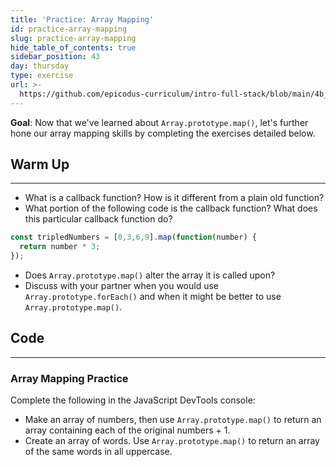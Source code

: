 ```yaml
---
title: 'Practice: Array Mapping'
id: practice-array-mapping
slug: practice-array-mapping
hide_table_of_contents: true
sidebar_position: 43
day: thursday
type: exercise
url: >-
  https://github.com/epicodus-curriculum/intro-full-stack/blob/main/4b_classwork_practice_array_mapping.md
---
```


**Goal**:  Now that we've learned about `Array.prototype.map()`, let's further hone our array mapping skills by completing the exercises detailed below.

## Warm Up
<hr />

* What is a callback function? How is it different from a plain old function?
* What portion of the following code is the callback function? What does this particular callback function do?

```javascript
const tripledNumbers = [0,3,6,9].map(function(number) {
  return number * 3;
});
```

* Does `Array.prototype.map()` alter the array it is called upon?
* Discuss with your partner when you would use `Array.prototype.forEach()` and when it might be better to use `Array.prototype.map()`.

## Code
---

### Array Mapping Practice

Complete the following in the JavaScript DevTools console:

* Make an array of numbers, then use `Array.prototype.map()` to return an array containing each of the original numbers + 1.
* Create an array of words. Use `Array.prototype.map()` to return an array of the same words in all uppercase.